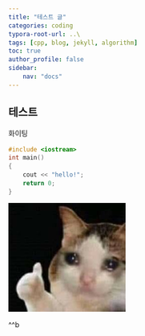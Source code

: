 ```yaml
---
title: "테스트 글"
categories: coding
typora-root-url: ..\
tags: [cpp, blog, jekyll, algorithm]
toc: true
author_profile: false
sidebar:
    nav: "docs"
---
```


## **테스트**

화이팅



```cpp
#include <iostream>
int main()
{
    cout << "hello!";
    return 0;
}
```

![thumbcat](/images/2023-09-27-test/thumbcat.jpg)

^^b